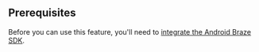 ## Prerequisites

Before you can use this feature, you'll need to [integrate the Android Braze SDK]({{site.baseurl}}/developer_guide/sdk_integration/?sdktab=android).